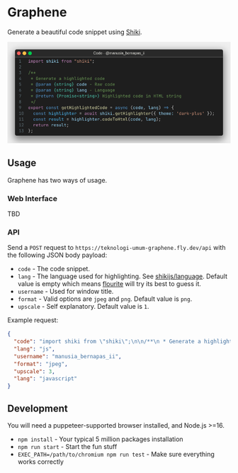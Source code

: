 [shiki-link]: https://shiki.matsu.io
[shiki-lang-link]: https://github.com/shikijs/shiki/blob/main/docs/languages.md
[flourite-link]: https://github.com/teknologi-umum/flourite

# Graphene

Generate a beautiful code snippet using [Shiki][shiki-link].

![demo.png](./demo/demo.png)

## Usage

Graphene has two ways of usage.

### Web Interface

TBD

### API

Send a `POST` request to `https://teknologi-umum-graphene.fly.dev/api` with the following JSON body payload:

- `code` - The code snippet.
- `lang` - The language used for highlighting. See [shikijs/language][shiki-lang-link]. Default value is empty which means [flourite][flourite-link] will try its best to guess it.
- `username` - Used for window title.
- `format` - Valid options are `jpeg` and `png`. Default value is `png`.
- `upscale` - Self explanatory. Default value is `1`.

Example request:

```json
{
  "code": "import shiki from \"shiki\";\n\n/**\n * Generate a highlighted code\n * @param {string} code - Raw code\n * @param {string} lang - Language\n * @return {Promise<string>} Highlighted code in HTML string\n */\nexport const getResult = async (code, lang) => {\n  const highlighter = await shiki.getHighlighter({ theme: 'dark-plus' });\n  const result = highlighter.fooToBar(code, lang);\n  return result;\n};",
  "lang": "js",
  "username": "manusia_bernapas_ii",
  "format": "jpeg",
  "upscale": 3,
  "lang": "javascript"
}
```

## Development

You will need a puppeteer-supported browser installed, and Node.js >=16.

- `npm install` - Your typical 5 million packages installation
- `npm run start` - Start the fun stuff
- `EXEC_PATH=/path/to/chromium npm run test` - Make sure everything works correctly

